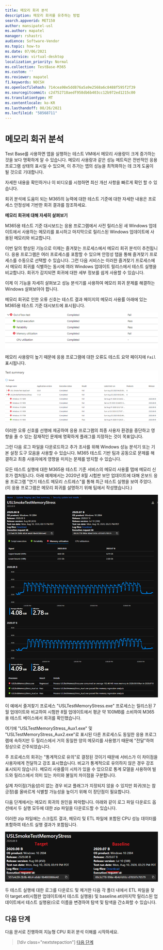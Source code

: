 ```yaml
---
title: 메모리 회귀 분석
description: 메모리 회귀를 유추하는 방법
search.appverid: MET150
author: mansipatel-usl
ms.author: mapatel
manager: rshastri
audience: Software-Vendor
ms.topic: how-to
ms.date: 07/06/2021
ms.service: virtual-desktop
localization_priority: Normal
ms.collection: TestBase-M365
ms.custom: ''
ms.reviewer: mapatel
f1.keywords: NOCSH
ms.openlocfilehash: 714cea98e5dd876a5a9e2568a6c8488f595f2f39
ms.sourcegitcommit: c2d752718aedf958db6b403cc12b972ed1215c00
ms.translationtype: MT
ms.contentlocale: ko-KR
ms.lasthandoff: 08/26/2021
ms.locfileid: "58568711"
---
```

# <a name="memory-regression-analysis"></a>메모리 회귀 분석

Test Base를 사용하면 앱을 실행하는 테스트 VM에서 메모리 사용량이 크게 증가하는 것을 보다 명확하게 알 수 있습니다. 메모리 사용량과 같은 성능 메트릭은 전반적인 응용 프로그램 상태의 표시일 수 있으며, 이 추가는 앱의 성능을 최적화하는 데 크게 도움이 될 것으로 기대합니다.

자세한 내용을 확인하거나 이 비디오를 시청하면 최신 개선 사항을 빠르게 확인 할 수 있습니다. 

회귀 분석에 도움이 되는 M365의 능력에 대한 테스트 기준에 대한 자세한 내용은 프로세스 안정성에 기반한 회귀 결과를 참조하세요.

<b>메모리 회귀에 대해 자세히 살펴보기</b>

M365용 테스트 기준 대시보드는 응용 프로그램에서 사전 릴리스된 새 Windows 업데이트에서 사용하는 메모리를 표시하고 마지막으로 릴리스된 Windows 업데이트에 사용된 메모리와 비교합니다. 

이번 달의 향상된 기능으로 이제는 즐겨찾는 프로세스에서 메모리 회귀 분석이 추천됩니다. 응용 프로그램은 여러 프로세스를 포함할 수 있으며 안정성 탭을 통해 즐겨찾기 프로세스를 수동으로 선택할 수 있습니다. 그런 다음 서비스는 이러한 즐겨찾기 프로세스에서 메모리 회귀를 식별하는 동시에 여러 Windows 업데이트 릴리스에서 테스트 실행을 비교합니다. 회귀가 감지되면 회귀에 대한 세부 정보를 쉽게 사용할 수 있습니다.

이제 이 기능을 자세히 살펴보고 성능 분석기를 사용하여 메모리 회귀 문제를 해결하는 Windows 살펴보아야 합니다.

메모리 회귀로 인한 오류 신호는 테스트 결과 페이지의 메모리 사용률 아래에 있는 M365용 테스트 기준 대시보드에 표시됩니다.

![메모리 사용률 결과.](Media/01_memory-utilization-results.png)


메모리 사용량이 높기 때문에 응용 프로그램에 대한 오류도 테스트 요약 페이지에 ```Fail``` 표시됩니다.

![요약 결과를 테스트합니다.](Media/02_test-summary.png)

이러한 오류 신호를 선행에 제공하여 응용 프로그램의 최종 사용자 환경을 중단하고 영향을 줄 수 있는 잠재적인 문제에 명확하게 플래그를 지정하는 것이 목표입니다. 

그런 다음 로그 파일을 다운로드하고 추가 조사를 위해 Windows 성능 분석기 또는 기본 설정 도구 모음을 사용할 수 있습니다. M365 테스트 기반 팀과 공동으로 문제를 해결하고 최종 사용자에게 영향을 미치는 문제를 방지할 수 있습니다.

모든 테스트 실행에 대한 M365용 테스트 기준 서비스의 메모리 사용률 탭에 메모리 신호가 캡처됩니다. 아래 예제에서는 2020년 8월 시험판 보안 업데이트에 대해 온보드 응용 프로그램 "연기 테스트 메모리 스트레스"를 통해 최근 테스트 실행을 보여 주었다. (이 응용 프로그램은 메모리 회귀를 설명하기 위해 팀에서 작성했습니다.)

![메모리 회귀 결과.](Media/03_memory-regression%20comparison.png)

이 예에서 즐겨찾기 프로세스 "USLTestMemoryStress.exe" 프로세스는 릴리스된 7월 업데이트와 비교하여 시험판 8월 업데이트에서 평균 약 100MB를 소비하여 M365용 테스트 베이스에서 회귀를 확인했습니다. 

여기에 "USLTestMemoryStress_Aux1.exe" 및 "USLTestMemoryStress_Aux2.exe"로 표시된 다른 프로세스도 동일한 응용 프로그램에 속하지만 두 릴리스에서 거의 동일한 양의 메모리를 사용했기 때문에 "전달"하여 정상으로 간주되었습니다.

주 프로세스의 회귀는 "통계적으로 유의"로 결정된 것이기 때문에 서비스가 이 차이점을 사용자에게 전달하고 강조 표시했습니다. 비교가 통계적으로 유의하지 않은 경우 강조 표시되지 않습니다. 메모리 사용률이 시차가 있을 수 있으므로 통계 모델을 사용하여 빌드와 릴리스에서 의미 있는 차이와 불일치 차이점을 구분합니다. 

실제 차이점(가음성)이 없는 경우 비교 플래그가 지정되지 않을 수 있지만 회귀(또는 참 긍정)를 올바르게 식별할 가능성을 높이기 위해 이 장단점이 필요합니다.

다음 단계에서는 메모리 회귀의 원인을 파악합니다. 아래와 같이 로그 파일 다운로드 옵션에서 두 실행 모두에 대한 zip 파일을 다운로드할 수 있습니다. 

이러한 zip 파일에는 스크립트 결과, 메모리 및 ETL 파일에 포함된 CPU 성능 데이터를 포함하여 테스트 실행 결과가 포함됩니다.

![메모리 회귀 테스트 파일.](Media/04_memory-regression-test-files.png)

두 테스트 실행에 대한 로그를 다운로드 및 제거한 다음 각 폴더 내에서 ETL 파일을 찾아 target.etl(시험판 업데이트에서 테스트 실행용) 및 baseline.etl(마지막 릴리스된 업데이트에서 테스트 실행용)으로 이름을 변경하여 탐색 및 탐색을 간소화할 수 있습니다.
 
## <a name="next-steps"></a>다음 단계

다음 문서로 진행하여 지능형 CPU 회귀 분석 이해를 시작하세요.
> [!div class="nextstepaction"]
> [다음 단계](cpu.md)

<!---
Add button for next page
-->
